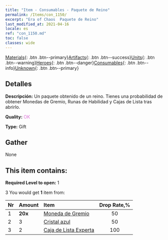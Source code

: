 ```yaml
---
title: "Item - Consumables - Paquete de Reino"
permalink: /Items/con_1150/
excerpt: "Era of Chaos  Paquete de Reino"
last_modified_at: 2021-04-16
locale: es
ref: "con_1150.md"
toc: false
classes: wide
---
```

 [Materials](/es/Items/){: .btn .btn--primary}[Artifacts](/es/Items/Artifacts/){: .btn .btn--success}[Units](/es/Items/Units/){: .btn .btn--warning}[Heroes](/es/Items/Heroes/){: .btn .btn--danger}[Consumables](/es/Items/Consumables/){: .btn .btn--info}[Unknown](/es/Items/Unknown/){: .btn .btn--primary}

## Detalles
 **Descripción:** Un paquete obtenido de un reino. Tienes una probabilidad de obtener Monedas de Gremio, Runas de Habilidad y Cajas de Lista tras abrirlo.

 **Quality:** <span style="color: #DA70D6">OK</span>

 **Type:** Gift

## Gather

  None

## This item contains:

 **Required Level to open:** 1

 3 You would get **1** item  from:

  | Nr | Amount |     Item    | Drop Rate,% |
  |:---|:-------|:------------|:---------:|
  | 1 |  **20x** | [Moneda de Gremio](/es/Items/con_896/) | 50 | 
  | 2 | 3 | [Cristal azul](/es/Items/con_716/) | 50 | 
  | 3 | 2 | [Caja de Lista Experta](/es/Items/con_776/) | 100 | 
